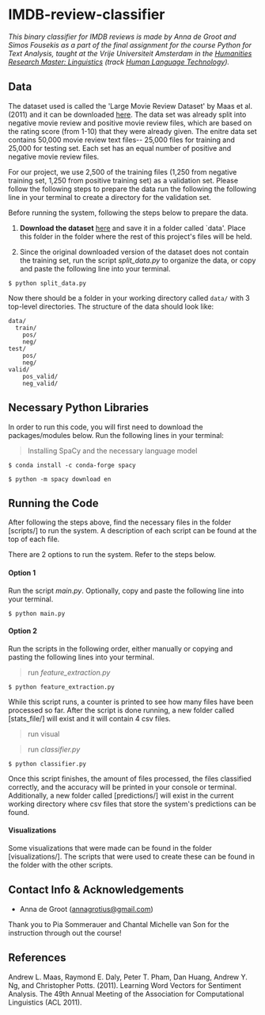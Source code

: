 # IMDB-review-classifier

*This binary classifier for IMDB reviews is made by Anna de Groot and Simos Fousekis as a 
part of the final assignment for the course Python for Text Analysis, taught at the Vrije 
Universiteit Amsterdam in the [Humanities Research Master: Linguistics](http://masters.vu.nl/en/programmes/linguistics-research/index.aspx) (track [Human Language Technology](http://www.cltl.nl/teaching/human-language-technology/)).*

## Data
The dataset used is called the 'Large Movie Review Dataset' by Maas et al. (2011) and it can be downloaded
[here](http://ai.stanford.edu/~amaas/data/sentiment/). The data set was already split into negative 
movie review and positive movie review files, which are based on the rating score (from 1-10) that they 
were already given. The enitre data set contains 50,000 movie review text files-- 25,000 files for training and 25,000 for testing set. Each set has an equal number of positive and negative movie review files.

For our project, we use 2,500 of the training files (1,250 from negative training set, 1,250 from positive
training set) as a validation set. Please follow the following steps to prepare the data run the following the following line in 
your terminal to create a directory for the validation set. 

Before running the system, following the steps below to prepare the data. 

1. **Download the dataset** [here](http://ai.stanford.edu/~amaas/data/sentiment/) and save it in a folder called `data'. 
Place this folder in the folder where the rest of this project's files will be held. 

2. Since the original downloaded version of the dataset does not contain the training set, run the 
script *split_data.py* to organize the data, or copy and paste the following line into your terminal.

```
$ python split_data.py
```

Now there should be a folder in your working directory called `data/` with 3 top-level directories. The structure of the 
data should look like:

```
data/
  train/
    pos/
    neg/
test/
    pos/
    neg/
valid/
    pos_valid/
    neg_valid/
```   

## Necessary Python Libraries

In order to run this code, you will first need to download the packages/modules below.
Run the following lines in your terminal:

> Installing SpaCy and the necessary language model

```
$ conda install -c conda-forge spacy
```

```
$ python -m spacy download en
```


## Running the Code

After following the steps above, find the necessary files in the folder [scripts/] to run the system. A description of each script 
can be found at the top of each file. 

There are 2 options to run the system. Refer to the steps below.

#### Option 1

Run the script *main.py*. Optionally, copy and paste the following line into your terminal.
```
$ python main.py
```

#### Option 2

Run the scripts in the following order, either manually or copying and pasting the following lines into your 
terminal.

> run *feature_extraction.py*
```
$ python feature_extraction.py
```
While this script runs, a counter is printed to see how many files have been processed so far. 
After the script is done running, a new folder called [stats_file/] will exist and it will contain 4 csv files.

> run visual

> run *classifier.py*
```
$ python classifier.py
```
Once this script finishes, the amount of files processed, the files classified correctly, and the accuracy will be printed in your console or terminal. Additionally, a new folder called [predictions/] will exist in the current working directory where csv files that store the system's predictions can be found. 

#### Visualizations

Some visualizations that were made can be found in the folder [visualizations/].
The scripts that were used to create these can be found in the folder with the other scripts.

## Contact Info & Acknowledgements ##
* Anna de Groot (annagrotius@gmail.com)

Thank you to Pia Sommerauer and Chantal Michelle van Son for the instruction through out the course!

## References ##
Andrew L. Maas, Raymond E. Daly, Peter T. Pham, Dan Huang, Andrew Y. Ng, and Christopher Potts. (2011). Learning Word Vectors for Sentiment Analysis. The 49th Annual Meeting of the Association for Computational Linguistics (ACL 2011).
